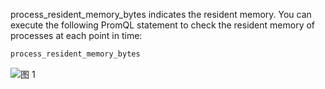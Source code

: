 process_resident_memory_bytes indicates the resident memory. You can execute the following PromQL statement to check the resident memory of processes at each point in time:

```SQL
process_resident_memory_bytes
```

![图 1](/img/src/en/metrics/index/05fb22cee34c8397d46699269a74dc27714cd59547c16c5faeebb0aece8e2aed.png)
